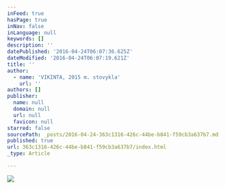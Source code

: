 ```yaml
---
inFeed: true
hasPage: true
inNav: false
inLanguage: null
keywords: []
description: ''
datePublished: '2016-04-24T06:07:36.625Z'
dateModified: '2016-04-24T06:07:19.621Z'
title: ''
author:
  - name: 'VIKINTA, 2015 m. stovykla'
    url: ''
authors: []
publisher:
  name: null
  domain: null
  url: null
  favicon: null
starred: false
sourcePath: _posts/2016-04-24-363c1316-426c-44be-b841-f59cb3a637b7.md
published: true
url: 363c1316-426c-44be-b841-f59cb3a637b7/index.html
_type: Article

---
```

![](https://the-grid-user-content.s3-us-west-2.amazonaws.com/d2843507-fb82-4272-a18d-2d30cd9bcb8f.jpg)